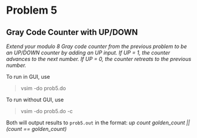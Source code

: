 # Problem 5

## Gray Code Counter with UP/DOWN

*Extend your modulo 8 Gray code counter from the previous problem to be an UP/DOWN counter by adding an UP input. If UP = 1, the counter advances to the next number. If UP = 0, the counter retreats to the previous number.*

To run in GUI, use
> vsim -do prob5.do

To run without GUI, use
> vsim -do prob5.do -c

Both will output results to `prob5.out` in the format:
*up count golden_count || (count == golden_count)*
